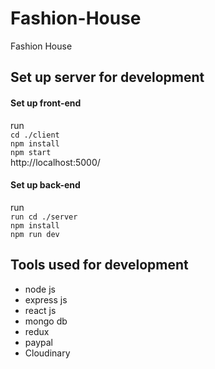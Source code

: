 # Fashion-House
Fashion House

## Set up server for development 

#### Set up front-end 
run<br>
`cd ./client`<br>
    `npm install`<br>
    `npm start`<br>
http://localhost:5000/

#### Set up back-end
run <br>
`run cd ./server`<br>
    `npm install`<br>
    `npm run dev`

## Tools used for development
* node js
* express js
* react js
* mongo db
* redux
* paypal
* Cloudinary
